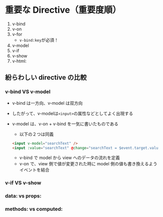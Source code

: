 # 重要な Directive（重要度順）

1. v-bind
1. v-on
1. v-for
   - `v-bind:key`が必須！
1. v-model
1. v-if
1. v-show
1. v-html:

## 紛らわしい directive の比較

### v-bind VS v-model

- v-bind は一方向、v-model は双方向
- したがって、v-modelは`<input>`の属性などとしてよく出現する

- v-model は、v-on + v-bind を一気に書いたものである
  - 以下の２つは同義
  ```html
  <input v-model="searchText" />
  <input :value="searchText" @change="searchText = $event.target.value" />
  ```
  - v-bind で model から view へのデータの流れを定義
  - v-on で、view 側で値が変更された時に model 側の値も書き換えるようイベントを結合

### v-if VS v-show


### data: vs props:


### methods: vs computed: